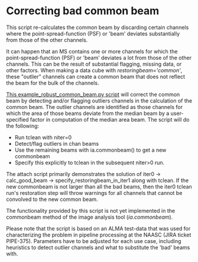 

# Correcting bad common beam 

This script re-calculates the common beam by discarding certain channels where the point-spread-function (PSF) or \'beam\' deviates substantially from those of the other channels.

It can happen that an MS contains one or more channels for which the point-spread-function (PSF) or 'beam' deviates a lot from those of the other channels. This can be the result of substantial flagging, missing data, or other factors. When making a data cube with *restoringbeam=\'common\'*, these \"outlier\" channels can create a common beam that does not reflect the beam for the bulk of the channels.

[This example_robust_common_beam.py script](https://casa.nrao.edu/../Data/Scripts/example_robust_common_beam.py) will correct the common beam by detecting and/or flagging outliers channels in the calculation of the common beam. The outlier channels are identified as those channels for which the area of those beams deviate from the median beam by a user-specified factor in computation of the median area beam. The script will do the following:

-   Run tclean with niter=0
-   Detect/flag outliers in chan beams
-   Use the remaining beams with ia.commonbeam() to get a new commonbeam
-   Specify this explicitly to tclean in the subsequent niter\>0 run.

The attach script primarily demonstrates the solution of  iter0 -\> calc_good_beam -\> specify_restoringbeam_in_iter1 along with tclean. If the new commonbeam is not larger than all the bad beams, then the iter0 tclean run\'s restoration step will throw warnings for all channels that cannot be convolved to the new common beam. 

The functionality provided by this script is not yet implemented in the commonbeam method of the image analysis tool (*ia.commonbeam*).

Please note that the script is based on an ALMA test-data that was used for characterizing the problem in pipeline processing at the NAASC (JIRA ticket PIPE-375). Parameters have to be adjusted for each use case, including heuristics to detect outlier channels and what to substitute the \'bad\' beams with.

